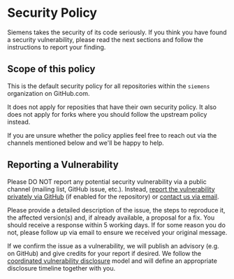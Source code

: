 <!--
SPDX-FileCopyrightText: Copyright (c) Siemens AG 2019-2025 ALL RIGHTS RESERVED
SPDX-License-Identifier: MIT

This source code is licensed under the MIT license found in the
LICENSE file in the root directory of this source tree.
-->

# Security Policy

Siemens takes the security of its code seriously. If you think you have found a security vulnerability,
please read the next sections and follow the instructions to report your finding.

## Scope of this policy

This is the default security policy for all repositories within the `siemens` organization on GitHub.com.

It does not apply for reposities that have their own security policy.
It also does not apply for forks where you should follow the upstream policy instead.

If you are unsure whether the policy applies feel free to reach out via the channels mentioned below and we'll be happy
to help.

## Reporting a Vulnerability

Please DO NOT report any potential security vulnerability via a public channel (mailing list, GitHub issue, etc.).
Instead, [report the vulnerability privately via
GitHub](https://docs.github.com/en/code-security/security-advisories/guidance-on-reporting-and-writing-information-about-vulnerabilities/privately-reporting-a-security-vulnerability)
(if enabled for the repository) or [contact us via email](mailto:opensource@siemens.com).

Please provide a detailed description of the issue, the steps to reproduce it, the affected version(s) and, if already
available, a proposal for a fix. You should receive a response within 5 working days. If for some reason you do not,
please follow up via email to ensure we received your original message.

If we confirm the issue as a vulnerability, we will publish an advisory (e.g. on GitHub) and give credits for your
report if desired. We follow the [coordinated vulnerability disclosure](https://certcc.github.io/CERT-Guide-to-CVD/)
model and will define an appropriate disclosure timeline together with you.
